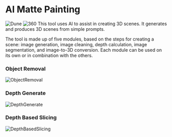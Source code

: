 # AI Matte Painting
![Dune](https://github.com/user-attachments/assets/4f8ac793-139b-42cf-b26f-76f56a0f4c81)
![360](https://github.com/user-attachments/assets/0f6af19c-1b9d-48ab-95b2-5dfdea5d9f8b)
This tool uses AI to assist in creating 3D scenes. It generates and produces 3D scenes from simple prompts.

The tool is made up of five modules, based on the steps for creating a scene: image generation, image cleaning, depth calculation, image segmentation, and image-to-3D conversion. Each module can be used on its own or in combination with the others.

### Object Removal
![ObjectRemoval](https://github.com/user-attachments/assets/769854b5-fa0a-4eb0-8f2f-6c4dcfb6a48a)

### Depth Generate
![DepthGenerate](https://github.com/user-attachments/assets/22c7bf49-7aa0-46ce-9177-43172e3d7e61)

### Depth Based Slicing
![DepthBasedSlicing](https://github.com/user-attachments/assets/5073b0a4-1958-4df6-81d8-ae49721a6436)
